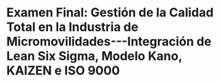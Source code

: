 # Examen Final: Gestión de la Calidad Total en la Industria de Micromovilidades---Integración de Lean Six Sigma, Modelo Kano, KAIZEN e ISO 9000
